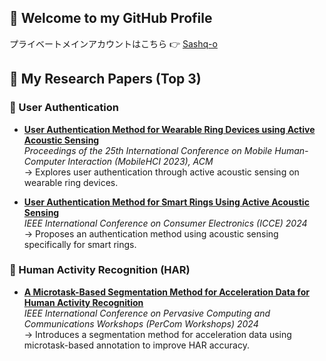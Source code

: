 ## 👋 Welcome to my GitHub Profile 
プライベートメインアカウントはこちら 👉 [Sashq-o](https://github.com/Sashq-o)

## 📄 My Research Papers (Top 3) 

### 🧠 User Authentication

- **[User Authentication Method for Wearable Ring Devices using Active Acoustic Sensing](https://dl.acm.org/doi/10.1145/3594738.3611357)**  
  *Proceedings of the 25th International Conference on Mobile Human-Computer Interaction (MobileHCI 2023), ACM*  
  → Explores user authentication through active acoustic sensing on wearable ring devices.

- **[User Authentication Method for Smart Rings Using Active Acoustic Sensing](https://ieeexplore.ieee.org/abstract/document/10916646)**  
  *IEEE International Conference on Consumer Electronics (ICCE) 2024*  
  → Proposes an authentication method using acoustic sensing specifically for smart rings.

### 🏃 Human Activity Recognition (HAR)

- **[A Microtask-Based Segmentation Method for Acceleration Data for Human Activity Recognition](https://ieeexplore.ieee.org/document/10930183)**  
  *IEEE International Conference on Pervasive Computing and Communications Workshops (PerCom Workshops) 2024*  
  → Introduces a segmentation method for acceleration data using microtask-based annotation to improve HAR accuracy.

